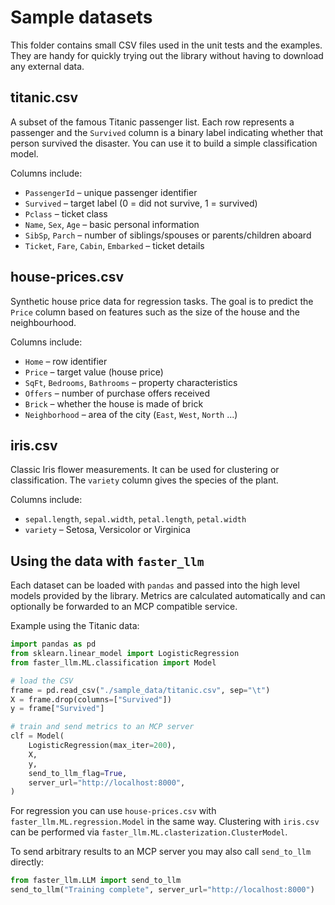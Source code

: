 # Sample datasets

This folder contains small CSV files used in the unit tests and the examples. They are handy for quickly trying out the library without having to download any external data.

## titanic.csv

A subset of the famous Titanic passenger list. Each row represents a passenger and the `Survived` column is a binary label indicating whether that person survived the disaster. You can use it to build a simple classification model.

Columns include:

- `PassengerId` – unique passenger identifier
- `Survived` – target label (0 = did not survive, 1 = survived)
- `Pclass` – ticket class
- `Name`, `Sex`, `Age` – basic personal information
- `SibSp`, `Parch` – number of siblings/spouses or parents/children aboard
- `Ticket`, `Fare`, `Cabin`, `Embarked` – ticket details

## house-prices.csv

Synthetic house price data for regression tasks. The goal is to predict the `Price` column based on features such as the size of the house and the neighbourhood.

Columns include:

- `Home` – row identifier
- `Price` – target value (house price)
- `SqFt`, `Bedrooms`, `Bathrooms` – property characteristics
- `Offers` – number of purchase offers received
- `Brick` – whether the house is made of brick
- `Neighborhood` – area of the city (`East`, `West`, `North` ...)

## iris.csv

Classic Iris flower measurements. It can be used for clustering or classification. The `variety` column gives the species of the plant.

Columns include:

- `sepal.length`, `sepal.width`, `petal.length`, `petal.width`
- `variety` – Setosa, Versicolor or Virginica

## Using the data with `faster_llm`

Each dataset can be loaded with `pandas` and passed into the high level models provided by the library. Metrics are calculated automatically and can optionally be forwarded to an MCP compatible service.

Example using the Titanic data:

```python
import pandas as pd
from sklearn.linear_model import LogisticRegression
from faster_llm.ML.classification import Model

# load the CSV
frame = pd.read_csv("./sample_data/titanic.csv", sep="\t")
X = frame.drop(columns=["Survived"])
y = frame["Survived"]

# train and send metrics to an MCP server
clf = Model(
    LogisticRegression(max_iter=200),
    X,
    y,
    send_to_llm_flag=True,
    server_url="http://localhost:8000",
)
```

For regression you can use `house-prices.csv` with `faster_llm.ML.regression.Model` in the same way. Clustering with `iris.csv` can be performed via `faster_llm.ML.clasterization.ClusterModel`.

To send arbitrary results to an MCP server you may also call `send_to_llm` directly:

```python
from faster_llm.LLM import send_to_llm
send_to_llm("Training complete", server_url="http://localhost:8000")
```
